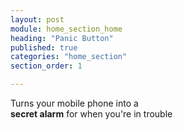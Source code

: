 ```yaml
---
layout: post
module: home_section_home
heading: "Panic Button"
published: true
categories: "home_section"
section_order: 1

---
```


Turns your mobile phone into a<br/>
**secret alarm** for when you're in trouble